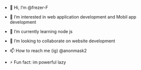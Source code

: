 - 👋 Hi, I’m @frezer-F
- 👀 I’m interested in web application development and Mobil app development 
- 🌱 I’m currently learning node js
- 💞️ I’m looking to collaborate on website development 
- 📫 How to reach me (ig) @anonmask2

- ⚡ Fun fact: im powerful lazy 

<!---
frezer-F/frezer-F is a ✨ special ✨ repository because its `README.md` (this file) appears on your GitHub profile.
You can click the Preview link to take a look at your changes.
--->
